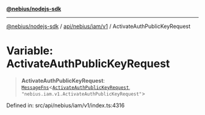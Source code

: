 [**@nebius/nodejs-sdk**](../../../../../README.md)

***

[@nebius/nodejs-sdk](../../../../../README.md) / [api/nebius/iam/v1](../README.md) / ActivateAuthPublicKeyRequest

# Variable: ActivateAuthPublicKeyRequest

> **ActivateAuthPublicKeyRequest**: [`MessageFns`](../../../../../runtime/protos/core/interfaces/MessageFns.md)\<[`ActivateAuthPublicKeyRequest`](../interfaces/ActivateAuthPublicKeyRequest.md), `"nebius.iam.v1.ActivateAuthPublicKeyRequest"`\>

Defined in: src/api/nebius/iam/v1/index.ts:4316
